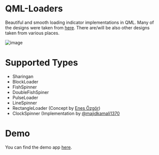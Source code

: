 # QML-Loaders

Beautiful and smooth loading indicator implementations in QML.
Many of the designs were taken from [here](https://github.com/nntuyen/mkloader).
There are/will be also other designs taken from various places.

![image](https://drive.google.com/uc?export=download&id=0B2b4SnYRu-h_SGtVR2hCcGgyZVU)

# Supported Types

- Sharingan
- BlockLoader
- FishSpinner
- DoubleFishSpiner
- PulseLoader
- LineSpinner
- RectangleLoader (Concept by [Enes Özgör](https://github.com/enszgr))
- ClockSpinner (Implementation by [@majidkamali1370](https://github.com/majidkamali1370)

# Demo

You can find the demo app [here](https://play.google.com/store/apps/details?id=org.zmc.qml_loading).
